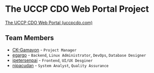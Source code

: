 # The UCCP CDO Web Portal Project

[The UCCP CDO Web Portal (uccpcdo.com)](http://uccpcdo.com)

## Team Members

* [CK-Gamayon](https://github.com/CK-Gamayon) - `Project Manager`
* [egargo](https://github.com/egargo) - `Backend`, `Linux Administrator`, `DevOps`, `Database Designer`
* [ipetersenpai](https://github.com/ipetersenpai) - `Frontend`, `UI/UX Desginer`
* [njpacudan](https://github.com/njpacudan) - `System Analyst`, `Quality Assurance`
